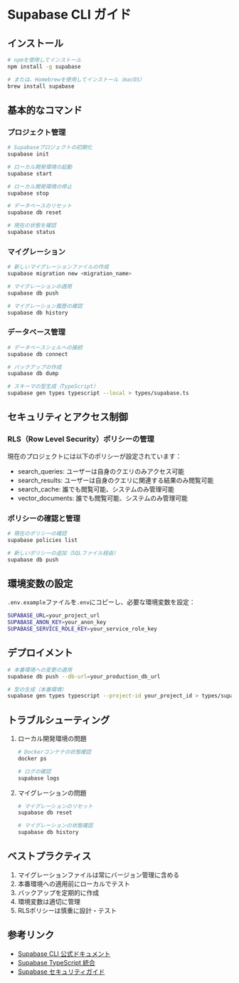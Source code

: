 # Supabase CLI ガイド

## インストール

```bash
# npmを使用してインストール
npm install -g supabase

# または、Homebrewを使用してインストール（macOS）
brew install supabase
```

## 基本的なコマンド

### プロジェクト管理

```bash
# Supabaseプロジェクトの初期化
supabase init

# ローカル開発環境の起動
supabase start

# ローカル開発環境の停止
supabase stop

# データベースのリセット
supabase db reset

# 現在の状態を確認
supabase status
```

### マイグレーション

```bash
# 新しいマイグレーションファイルの作成
supabase migration new <migration_name>

# マイグレーションの適用
supabase db push

# マイグレーション履歴の確認
supabase db history
```

### データベース管理

```bash
# データベースシェルへの接続
supabase db connect

# バックアップの作成
supabase db dump

# スキーマの型生成（TypeScript）
supabase gen types typescript --local > types/supabase.ts
```

## セキュリティとアクセス制御

### RLS（Row Level Security）ポリシーの管理

現在のプロジェクトには以下のポリシーが設定されています：

- search_queries: ユーザーは自身のクエリのみアクセス可能
- search_results: ユーザーは自身のクエリに関連する結果のみ閲覧可能
- search_cache: 誰でも閲覧可能、システムのみ管理可能
- vector_documents: 誰でも閲覧可能、システムのみ管理可能

### ポリシーの確認と管理

```bash
# 現在のポリシーの確認
supabase policies list

# 新しいポリシーの追加（SQLファイル経由）
supabase db push
```

## 環境変数の設定

`.env.example`ファイルを`.env`にコピーし、必要な環境変数を設定：

```bash
SUPABASE_URL=your_project_url
SUPABASE_ANON_KEY=your_anon_key
SUPABASE_SERVICE_ROLE_KEY=your_service_role_key
```

## デプロイメント

```bash
# 本番環境への変更の適用
supabase db push --db-url=your_production_db_url

# 型の生成（本番環境）
supabase gen types typescript --project-id your_project_id > types/supabase.ts
```

## トラブルシューティング

1. ローカル開発環境の問題
   ```bash
   # Dockerコンテナの状態確認
   docker ps
   
   # ログの確認
   supabase logs
   ```

2. マイグレーションの問題
   ```bash
   # マイグレーションのリセット
   supabase db reset
   
   # マイグレーションの状態確認
   supabase db history
   ```

## ベストプラクティス

1. マイグレーションファイルは常にバージョン管理に含める
2. 本番環境への適用前にローカルでテスト
3. バックアップを定期的に作成
4. 環境変数は適切に管理
5. RLSポリシーは慎重に設計・テスト

## 参考リンク

- [Supabase CLI 公式ドキュメント](https://supabase.com/docs/reference/cli)
- [Supabase TypeScript 統合](https://supabase.com/docs/guides/database/api/typescript-support)
- [Supabase セキュリティガイド](https://supabase.com/docs/guides/auth/row-level-security)